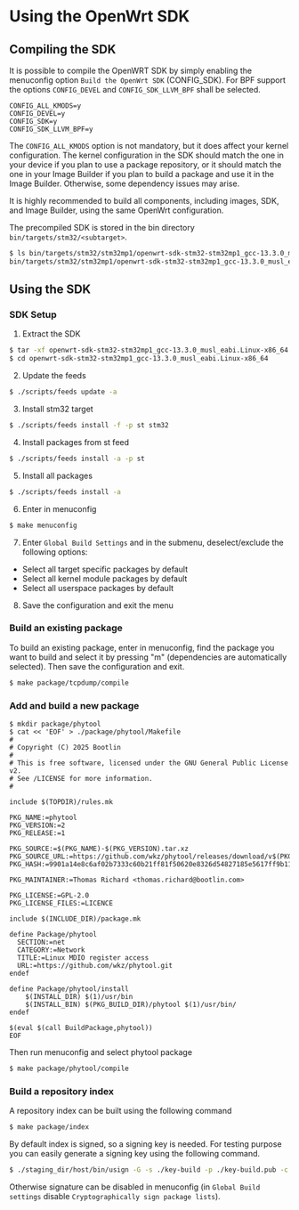 # Using the OpenWrt SDK

## Compiling the SDK

It is possible to compile the OpenWRT SDK by simply enabling the menuconfig
option `Build the OpenWrt SDK` (CONFIG_SDK). For BPF support the options
`CONFIG_DEVEL` and `CONFIG_SDK_LLVM_BPF` shall be selected.

```
CONFIG_ALL_KMODS=y
CONFIG_DEVEL=y
CONFIG_SDK=y
CONFIG_SDK_LLVM_BPF=y
```

The `CONFIG_ALL_KMODS` option is not mandatory, but it does affect your kernel
configuration. The kernel configuration in the SDK should match the one in your
device if you plan to use a package repository, or it should match the one in
your Image Builder if you plan to build a package and use it in the Image
Builder. Otherwise, some dependency issues may arise.

It is highly recommended to build all components, including images, SDK, and
Image Builder, using the same OpenWrt configuration.

The precompiled SDK is stored in the bin directory
`bin/targets/stm32/<subtarget>`.

```bash
$ ls bin/targets/stm32/stm32mp1/openwrt-sdk-stm32-stm32mp1_gcc-13.3.0_musl_eabi.Linux-x86_64.tar.zst
bin/targets/stm32/stm32mp1/openwrt-sdk-stm32-stm32mp1_gcc-13.3.0_musl_eabi.Linux-x86_64.tar.zst
```

## Using the SDK

### SDK Setup

1. Extract the SDK

```bash
$ tar -xf openwrt-sdk-stm32-stm32mp1_gcc-13.3.0_musl_eabi.Linux-x86_64.tar.zst
$ cd openwrt-sdk-stm32-stm32mp1_gcc-13.3.0_musl_eabi.Linux-x86_64
```

2. Update the feeds

```bash
$ ./scripts/feeds update -a
```

3. Install stm32 target

```bash
$ ./scripts/feeds install -f -p st stm32
```

4. Install packages from st feed

```bash
$ ./scripts/feeds install -a -p st
```

5. Install all packages

```bash
$ ./scripts/feeds install -a
```

6. Enter in menuconfig

```bash
$ make menuconfig
```

7. Enter `Global Build Settings` and in the submenu, deselect/exclude the following options:
- Select all target specific packages by default
- Select all kernel module packages by default
- Select all userspace packages by default

8. Save the configuration and exit the menu

### Build an existing package

To build an existing package, enter in menuconfig, find the package you want
to build and select it by pressing "m" (dependencies are automatically selected).
Then save the configuration and exit.

```bash
$ make package/tcpdump/compile
```

### Add and build a new package

```
$ mkdir package/phytool
$ cat << 'EOF' > ./package/phytool/Makefile
#
# Copyright (C) 2025 Bootlin
#
# This is free software, licensed under the GNU General Public License v2.
# See /LICENSE for more information.
#

include $(TOPDIR)/rules.mk

PKG_NAME:=phytool
PKG_VERSION:=2
PKG_RELEASE:=1

PKG_SOURCE:=$(PKG_NAME)-$(PKG_VERSION).tar.xz
PKG_SOURCE_URL:=https://github.com/wkz/phytool/releases/download/v$(PKG_VERSION)/
PKG_HASH:=9901a14e8c6af02b7333c60b21ff81f50620e8326d54827185e5617ff9b11d21

PKG_MAINTAINER:=Thomas Richard <thomas.richard@bootlin.com>

PKG_LICENSE:=GPL-2.0
PKG_LICENSE_FILES:=LICENCE

include $(INCLUDE_DIR)/package.mk

define Package/phytool
  SECTION:=net
  CATEGORY:=Network
  TITLE:=Linux MDIO register access
  URL:=https://github.com/wkz/phytool.git
endef

define Package/phytool/install
	$(INSTALL_DIR) $(1)/usr/bin
	$(INSTALL_BIN) $(PKG_BUILD_DIR)/phytool $(1)/usr/bin/
endef

$(eval $(call BuildPackage,phytool))
EOF
```

Then run menuconfig and select phytool package

```bash
$ make package/phytool/compile
```

### Build a repository index

A repository index can be built using the following command

```bash
$ make package/index
```

By default index is signed, so a signing key is needed. For testing purpose you
can easily generate a signing key using the following command.

```bash
$ ./staging_dir/host/bin/usign -G -s ./key-build -p ./key-build.pub -c "Local build key"
```

Otherwise signature can be disabled in menuconfig (in `Global Build settings`
disable `Cryptographically sign package lists`).
